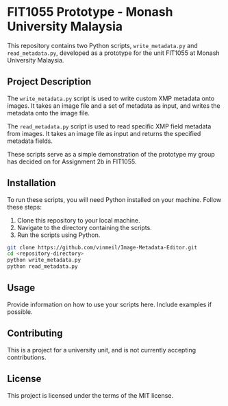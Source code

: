 # FIT1055 Prototype - Monash University Malaysia

This repository contains two Python scripts, `write_metadata.py` and `read_metadata.py`, developed as a prototype for the unit FIT1055 at Monash University Malaysia.

## Project Description

The `write_metadata.py` script is used to write custom XMP metadata onto images. It takes an image file and a set of metadata as input, and writes the metadata onto the image file.

The `read_metadata.py` script is used to read specific XMP field metadata from images. It takes an image file as input and returns the specified metadata fields.

These scripts serve as a simple demonstration of the prototype my group has decided on for Assignment 2b in FIT1055.

## Installation

To run these scripts, you will need Python installed on your machine. Follow these steps:

1. Clone this repository to your local machine.
2. Navigate to the directory containing the scripts.
3. Run the scripts using Python.

```bash
git clone https://github.com/vinmeil/Image-Metadata-Editor.git
cd <repository-directory>
python write_metadata.py
python read_metadata.py
```

## Usage
Provide information on how to use your scripts here. Include examples if possible.

## Contributing
This is a project for a university unit, and is not currently accepting contributions.

## License
This project is licensed under the terms of the MIT license.
